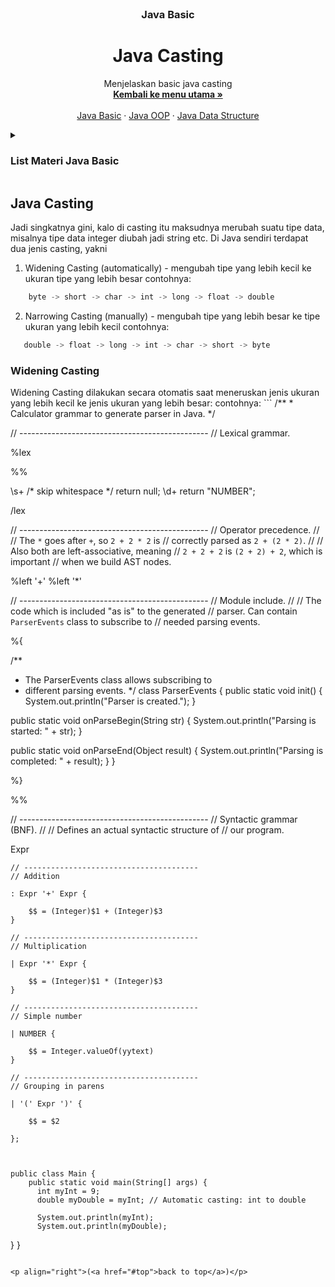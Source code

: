 <br />
<div align="center">
  <h3 align="center">Java Basic</h3>
  <h1>Java Casting</h1>

  <p align="center">
    Menjelaskan basic java casting
    <br />
    <a href="https://github.com/falahdrrhmn/Tutorial-Java"><strong>Kembali ke menu utama »</strong></a>
    <br />
    <br />
    <a href="https://github.com/othneildrew/Best-README-Template">Java Basic</a>
    ·
    <a href="https://github.com/othneildrew/Best-README-Template/issues">Java OOP</a>
    ·
    <a href="https://github.com/othneildrew/Best-README-Template/issues">Java Data Structure</a>
  </p>
</div>

<!-- TABLE OF CONTENTS -->
<details>
  <summary><H3>List Materi Java Basic</H3></summary>
  <ol>
    <li>
      <a href="#about-the-project">Java Basic</a>
      <ul>
        <li><a href="#built-with">Sejarah Java</a></li>
        <li><a href="#built-with">Syntax Dasar Hello World!</a></li>
        <li><a href="#built-with">Commant</a></li>
        <li><a href="#built-with">Variables</a></li>
        <li><a href="#built-with">Tipe Data</a></li>
        <li><a href="#built-with">Casting</a></li>
        <li><a href="#built-with">Operator</a></li>
        <li><a href="#built-with">Java String</a></li>
        <li><a href="#built-with">Java Math</a></li>
        <li><a href="#built-with">Java If-else Statement</a></li>
        <li><a href="#built-with">Java Switch Statement</a></li>
        <li><a href="#built-with">Built looping</a></li>
        <li><a href="#built-with">Java Array</a></li>
        <li><a href="#built-with">Java Methods</a></li>
      </ul>
    </li>
  </ol>
</details>

## Java Casting

Jadi singkatnya gini, kalo di casting itu maksudnya merubah suatu tipe data, misalnya tipe data integer diubah jadi string etc. 
Di Java sendiri terdapat dua jenis casting, yakni 
1. Widening Casting (automatically) - mengubah tipe yang lebih kecil ke ukuran tipe yang lebih besar
contohnya: 
```js
    byte -> short -> char -> int -> long -> float -> double
```
2. Narrowing Casting (manually) - mengubah tipe yang lebih besar ke tipe ukuran yang lebih kecil
contohnya: 
```js
   double -> float -> long -> int -> char -> short -> byte 
```

<h3>Widening Casting</h3>
Widening Casting dilakukan secara otomatis saat meneruskan jenis ukuran yang lebih kecil ke jenis ukuran yang lebih besar:
contohnya:
```
/**
 * Calculator grammar to generate parser in Java.
 */

// -----------------------------------------------
// Lexical grammar.

%lex

%%

\s+     /* skip whitespace */ return null;
\d+     return "NUMBER";

/lex

// -----------------------------------------------
// Operator precedence.
//
// The `*` goes after `+`, so `2 + 2 * 2` is
// correctly parsed as `2 + (2 * 2)`.
//
// Also both are left-associative, meaning
// `2 + 2 + 2` is `(2 + 2) + 2`, which is important
// when we build AST nodes.

%left '+'
%left '*'

// -----------------------------------------------
// Module include.
//
// The code which is included "as is" to the generated
// parser. Can contain `ParserEvents` class to subscribe to
// needed parsing events.

%{

/**
 * The ParserEvents class allows subscribing to
 * different parsing events.
 */
class ParserEvents {
  public static void init() {
    System.out.println("Parser is created.");
  }

  public static void onParseBegin(String str) {
    System.out.println("Parsing is started: " + str);
  }

  public static void onParseEnd(Object result) {
    System.out.println("Parsing is completed: " + result);
  }
}

%}

%%

// -----------------------------------------------
// Syntactic grammar (BNF).
//
// Defines an actual syntactic structure of
// our program.

Expr

    // ---------------------------------------
    // Addition

    : Expr '+' Expr {

        $$ = (Integer)$1 + (Integer)$3
    }

    // ---------------------------------------
    // Multiplication

    | Expr '*' Expr {

        $$ = (Integer)$1 * (Integer)$3
    }

    // ---------------------------------------
    // Simple number

    | NUMBER {

        $$ = Integer.valueOf(yytext)
    }

    // ---------------------------------------
    // Grouping in parens

    | '(' Expr ')' {

        $$ = $2

    };
```


```
    public class Main {
        public static void main(String[] args) {
          int myInt = 9;
          double myDouble = myInt; // Automatic casting: int to double

          System.out.println(myInt);
          System.out.println(myDouble);
  }
}
```

<p align="right">(<a href="#top">back to top</a>)</p>
